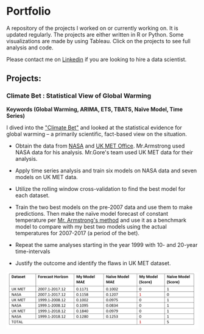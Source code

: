 # Portfolio
A repository of the projects I worked on or currently working on. It is updated regularly. The projects are either written in R or Python. Some visualizations are made by using Tableau. Click on the projects to see full analysis and code.

Please contact me on [Linkedin](https://www.linkedin.com/in/feifan-lu-0b8b02142/) if you are looking to hire a data scientist.

## Projects:

### Climate Bet : Statistical View of Global Warming

**Keywords (Global Warming, ARIMA, ETS, TBATS, Naïve Model, Time Series)**

I dived into the ["Climate Bet"](http://www.theclimatebet.com/) and looked at the statistical evidence for global warming – a primarily scientific, fact-based view on the situation.

* Obtain the data from [NASA](https://data.giss.nasa.gov/gistemp/) and [UK MET Office](https://crudata.uea.ac.uk/cru/data/temperature/). Mr.Armstrong used NASA data for his analysis. Mr.Gore's team used UK MET data for their analysis.

* Apply time series analysis and train six models on NASA data and seven models on UK MET data.

* Utilize the rolling window cross-validation to find the best model for each dataset.

* Train the two best models on the pre-2007 data and use them to make predictions. Then make the naïve model forecast of constant temperature per [Mr. Armstrong's method](http://www.kestencgreen.com/G&A-Skyfall.pdf)  and use it as a benchmark model to compare with my best two models using the actual temperatures for 2007-2017 (a period of the bet).

* Repeat the same analyses starting in the year 1999 with 10- and 20-year time-intervals

* Justify the outcome and identify the flaws in UK MET dataset.

<img src="https://github.com/FeifanLu/Climate_bet/blob/main/Climate_bet/Results.png" width="800" length="600">

